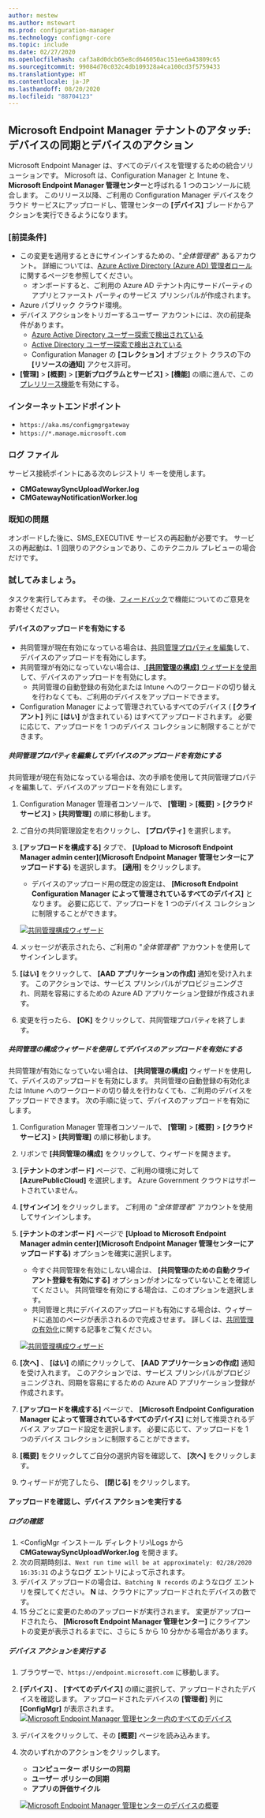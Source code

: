 ```yaml
---
author: mestew
ms.author: mstewart
ms.prod: configuration-manager
ms.technology: configmgr-core
ms.topic: include
ms.date: 02/27/2020
ms.openlocfilehash: caf3a8d0dcb65e8cd646050ac151ee6a43809c65
ms.sourcegitcommit: 99084d70c032c4db109328a4ca100cd3f5759433
ms.translationtype: HT
ms.contentlocale: ja-JP
ms.lasthandoff: 08/20/2020
ms.locfileid: "88704123"
---
```

## <a name="microsoft-endpoint-manager-tenant-attach-device-sync-and-device-actions"></a><a name="bkmk_attach"></a> Microsoft Endpoint Manager テナントのアタッチ: デバイスの同期とデバイスのアクション
<!--3555758 live 3/4/2020-->
Microsoft Endpoint Manager は、すべてのデバイスを管理するための統合ソリューションです。 Microsoft は、Configuration Manager と Intune を、**Microsoft Endpoint Manager 管理センター**と呼ばれる 1 つのコンソールに統合します。 このリリース以降、ご利用の Configuration Manager デバイスをクラウド サービスにアップロードし、管理センターの **[デバイス]** ブレードからアクションを実行できるようになります。

### <a name="prerequisites"></a>[前提条件]

- この変更を適用するときにサインインするための、"*全体管理者*" あるアカウント。 詳細については、[Azure Active Directory (Azure AD) 管理者ロール](/azure/role-based-access-control/rbac-and-directory-admin-roles#azure-ad-administrator-roles)に関するページを参照してください。
   - オンボードすると、ご利用の Azure AD テナント内にサードパーティのアプリとファースト パーティのサービス プリンシパルが作成されます。
- Azure パブリック クラウド環境。
- デバイス アクションをトリガーするユーザー アカウントには、次の前提条件があります。
   - [Azure Active Directory ユーザー探索で検出されている](../../../../servers/deploy/configure/about-discovery-methods.md#azureaddisc)
   - [Active Directory ユーザー探索で検出されている](../../../../servers/deploy/configure/about-discovery-methods.md#bkmk_aboutUser)
   - Configuration Manager の **[コレクション]** オブジェクト クラスの下の **[リソースの通知]** アクセス許可。
- **[管理]**  >  **[概要]**  >  **[更新プログラムとサービス]**  >  **[機能]** の順に進んで、この[プレリリース機能](../../../../servers/manage/pre-release-features.md)を有効にする。

### <a name="internet-endpoints"></a>インターネットエンドポイント

- `https://aka.ms/configmgrgateway`
- `https://*.manage.microsoft.com`

### <a name="log-files"></a>ログ ファイル
サービス接続ポイントにある次のレジストリ キーを使用します。

- **CMGatewaySyncUploadWorker.log**
- **CMGatewayNotificationWorker.log** 

### <a name="known-issues"></a>既知の問題

オンボードした後に、SMS_EXECUTIVE サービスの再起動が必要です。 サービスの再起動は、1 回限りのアクションであり、このテクニカル プレビューの場合だけです。

### <a name="try-it-out"></a>試してみましょう。

タスクを実行してみます。 その後、[フィードバック](../../../../understand/find-help.md#product-feedback)で機能についてのご意見をお寄せください。

#### <a name="enable-device-upload"></a>デバイスのアップロードを有効にする

- 共同管理が現在有効になっている場合は、[共同管理プロパティを編集](#bkmk_edit)して、デバイスのアップロードを有効にします。
- 共同管理が有効になっていない場合は、[ **[共同管理の構成]** ウィザードを使用](#bkmk_config)して、デバイスのアップロードを有効にします。
   - 共同管理の自動登録の有効化または Intune へのワークロードの切り替えを行わなくても、ご利用のデバイスをアップロードできます。
- Configuration Manager によって管理されているすべてのデバイス ( **[クライアント]** 列に **[はい]** が含まれている) はすべてアップロードされます。 必要に応じて、アップロードを 1 つのデバイス コレクションに制限することができます。   

##### <a name="edit-co-management-properties-to-enable-device-upload"></a><a name="bkmk_edit"></a> 共同管理プロパティを編集してデバイスのアップロードを有効にする

共同管理が現在有効になっている場合は、次の手順を使用して共同管理プロパティを編集して、デバイスのアップロードを有効にします。

1. Configuration Manager 管理者コンソールで、 **[管理]**  >  **[概要]**  >  **[クラウド サービス]**  >  **[共同管理]** の順に移動します。
1. ご自分の共同管理設定を右クリックし、 **[プロパティ]** を選択します。
1. **[アップロードを構成する]** タブで、 **[Upload to Microsoft Endpoint Manager admin center]\(Microsoft Endpoint Manager 管理センターにアップロードする\)** を選択します。 **[適用]** をクリックします。
   - デバイスのアップロード用の既定の設定は、 **[Microsoft Endpoint Configuration Manager によって管理されているすべてのデバイス]** となります。 必要に応じて、アップロードを 1 つのデバイス コレクションに制限することができます。

   [![共同管理構成ウィザード](../../media/3555758-configure-upload.png)](../../media/3555758-configure-upload.png#lightbox)
1. メッセージが表示されたら、ご利用の "*全体管理者*" アカウントを使用してサインインします。
1. **[はい]** をクリックして、 **[AAD アプリケーションの作成]** 通知を受け入れます。 このアクションでは、サービス プリンシパルがプロビジョニングされ、同期を容易にするための Azure AD アプリケーション登録が作成されます。
1. 変更を行ったら、 **[OK]** をクリックして、共同管理プロパティを終了します。


##### <a name="use-the-configure-co-management-wizard-to-enable-device-upload"></a><a name="bkmk_config"></a> 共同管理の構成ウィザードを使用してデバイスのアップロードを有効にする
共同管理が有効になっていない場合は、 **[共同管理の構成]** ウィザードを使用して、デバイスのアップロードを有効にします。 共同管理の自動登録の有効化または Intune へのワークロードの切り替えを行わなくても、ご利用のデバイスをアップロードできます。 次の手順に従って、デバイスのアップロードを有効にします。

1. Configuration Manager 管理者コンソールで、 **[管理]**  >  **[概要]**  >  **[クラウド サービス]**  >  **[共同管理]** の順に移動します。
1. リボンで **[共同管理の構成]** をクリックして、ウィザードを開きます。
1. **[テナントのオンボード]** ページで、ご利用の環境に対して **[AzurePublicCloud]** を選択します。 Azure Government クラウドはサポートされていません。
1. **[サインイン]** をクリックします。 ご利用の "*全体管理者*" アカウントを使用してサインインします。
1. **[テナントのオンボード]** ページで **[Upload to Microsoft Endpoint Manager admin center]\(Microsoft Endpoint Manager 管理センターにアップロードする\)** オプションを確実に選択します。
   - 今すぐ共同管理を有効にしない場合は、 **[共同管理のための自動クライアント登録を有効にする]** オプションがオンになっていないことを確認してください。 共同管理を有効にする場合は、このオプションを選択します。
   - 共同管理と共にデバイスのアップロードも有効にする場合は、ウィザードに追加のページが表示されるので完成させます。 詳しくは、[共同管理の有効化](../../../../../comanage/how-to-enable.md)に関する記事をご覧ください。

   [![共同管理構成ウィザード](../../media/3555758-comanagement-wizard.png)](../../media/3555758-comanagement-wizard.png#lightbox)
1. **[次へ]** 、 **[はい]** の順にクリックして、 **[AAD アプリケーションの作成]** 通知を受け入れます。 このアクションでは、サービス プリンシパルがプロビジョニングされ、同期を容易にするための Azure AD アプリケーション登録が作成されます。
1. **[アップロードを構成する]** ページで、 **[Microsoft Endpoint Configuration Manager によって管理されているすべてのデバイス]** に対して推奨されるデバイス アップロード設定を選択します。 必要に応じて、アップロードを 1 つのデバイス コレクションに制限することができます。
1. **[概要]** をクリックしてご自分の選択内容を確認して、 **[次へ]** をクリックします。
1. ウィザードが完了したら、 **[閉じる]** をクリックします。  


#### <a name="review-your-upload-and-perform-device-actions"></a><a name="bkmk_review"></a> アップロードを確認し、デバイス アクションを実行する

##### <a name="review-logs"></a>ログの確認

1. &lt;ConfigMgr インストール ディレクトリ>\Logs から **CMGatewaySyncUploadWorker.log** を開きます。
1. 次の同期時刻は、`Next run time will be at approximately: 02/28/2020 16:35:31` のようなログ エントリによって示されます。
1. デバイス アップロードの場合は、`Batching N records` のようなログ エントリを探してください。 **N** は、クラウドにアップロードされたデバイスの数です。 
1. 15 分ごとに変更のためのアップロードが実行されます。 変更がアップロードされたら、 **[Microsoft Endpoint Manager 管理センター]** にクライアントの変更が表示されるまでに、さらに 5 から 10 分かかる場合があります。

##### <a name="perform-device-actions"></a>デバイス アクションを実行する

1. ブラウザーで、`https://endpoint.microsoft.com` に移動します。
1. **[デバイス]** 、 **[すべてのデバイス]** の順に選択して、アップロードされたデバイスを確認します。 アップロードされたデバイスの **[管理者]** 列に **[ConfigMgr]** が表示されます。
   [![Microsoft Endpoint Manager 管理センター内のすべてのデバイス](../../media/3555758-all-devices.png)](../../media/3555758-all-devices.png#lightbox)
1. デバイスをクリックして、その **[概要]** ページを読み込みます。
1. 次のいずれかのアクションをクリックします。
   - **コンピューター ポリシーの同期**
   - **ユーザー ポリシーの同期**
   - **アプリの評価サイクル**

   [![Microsoft Endpoint Manager 管理センターのデバイスの概要](../../media/3555758-device-overview-actions.png)](../../media/3555758-device-overview-actions.png#lightbox)